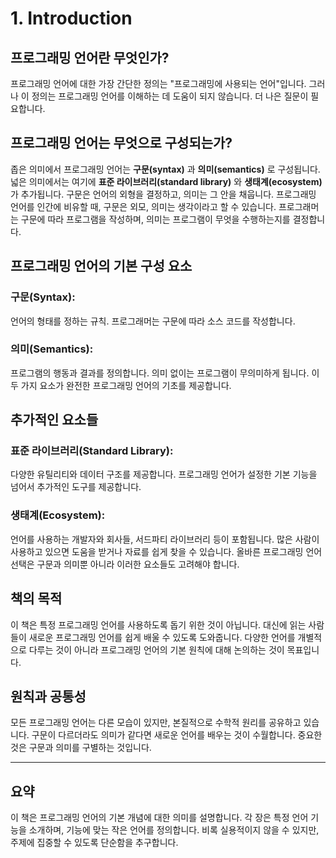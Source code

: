 # 1. Introduction
## 프로그래밍 언어란 무엇인가?

프로그래밍 언어에 대한 가장 간단한 정의는 "프로그래밍에 사용되는 언어"입니다. 그러나 이 정의는 프로그래밍 언어를 이해하는 데 도움이 되지 않습니다. 더 나은 질문이 필요합니다.

## 프로그래밍 언어는 무엇으로 구성되는가?

좁은 의미에서 프로그래밍 언어는 **구문(syntax)** 과 **의미(semantics)** 로 구성됩니다. 넓은 의미에서는 여기에 **표준 라이브러리(standard library)** 와 **생태계(ecosystem)** 가 추가됩니다. 구문은 언어의 외형을 결정하고, 의미는 그 안을 채웁니다. 프로그래밍 언어를 인간에 비유할 때, 구문은 외모, 의미는 생각이라고 할 수 있습니다. 프로그래머는 구문에 따라 프로그램을 작성하며, 의미는 프로그램이 무엇을 수행하는지를 결정합니다.

## 프로그래밍 언어의 기본 구성 요소
### 구문(Syntax):
언어의 형태를 정하는 규칙.
프로그래머는 구문에 따라 소스 코드를 작성합니다.

### 의미(Semantics):
프로그램의 행동과 결과를 정의합니다.
의미 없이는 프로그램이 무의미하게 됩니다.
이 두 가지 요소가 완전한 프로그래밍 언어의 기초를 제공합니다.

## 추가적인 요소들
### 표준 라이브러리(Standard Library):
다양한 유틸리티와 데이터 구조를 제공합니다.
프로그래밍 언어가 설정한 기본 기능을 넘어서 추가적인 도구를 제공합니다.

### 생태계(Ecosystem):
언어를 사용하는 개발자와 회사들, 서드파티 라이브러리 등이 포함됩니다.
많은 사람이 사용하고 있으면 도움을 받거나 자료를 쉽게 찾을 수 있습니다.
올바른 프로그래밍 언어 선택은 구문과 의미뿐 아니라 이러한 요소들도 고려해야 합니다.

## 책의 목적
이 책은 특정 프로그래밍 언어를 사용하도록 돕기 위한 것이 아닙니다. 대신에 읽는 사람들이 새로운 프로그래밍 언어를 쉽게 배울 수 있도록 도와줍니다. 다양한 언어를 개별적으로 다루는 것이 아니라 프로그래밍 언어의 기본 원칙에 대해 논의하는 것이 목표입니다.

## 원칙과 공통성
모든 프로그래밍 언어는 다른 모습이 있지만, 본질적으로 수학적 원리를 공유하고 있습니다. 구문이 다르더라도 의미가 같다면 새로운 언어를 배우는 것이 수월합니다. 중요한 것은 구문과 의미를 구별하는 것입니다.

---
## 요약
이 책은 프로그래밍 언어의 기본 개념에 대한 의미를 설명합니다. 각 장은 특정 언어 기능을 소개하며, 기능에 맞는 작은 언어를 정의합니다. 비록 실용적이지 않을 수 있지만, 주제에 집중할 수 있도록 단순함을 추구합니다.